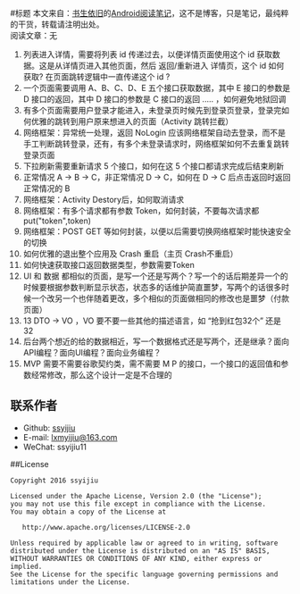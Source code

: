 #标题
本文来自：[书生依旧](https://github.com/ssyijiu)的[Android阅读笔记](https://github.com/ssyijiu/Android-ReadingNotes)，这不是博客，只是笔记，最纯粹的干货，转载请注明出处。     
阅读文章：无

1. 列表进入详情，需要将列表 id 传递过去，以便详情页面使用这个 id 获取数据。这是从详情页进入其他页面，然后 返回/重新进入 详情页，这个 id 如何获取? 在页面跳转逻辑中一直传递这个 id ?
2. 一个页面需要调用 A、B、C、D、E 五个接口获取数据，其中 E 接口的参数是 D 接口的返回，其中 D 接口的参数是 C 接口的返回 ..... ，如何避免地狱回调
3. 有多个页面需要用户登录才能进入，未登录页时候先到登录页登录，登录完如何优雅的跳转到用户原来想进入的页面（Activity 跳转拦截）
4. 网络框架：异常统一处理，返回 NoLogin 应该网络框架自动去登录，而不是手工判断跳转登录，还有，有多个未登录请求时，网络框架如何不去重复跳转登录页面
5. 下拉刷新需要重新请求 5 个接口，如何在这 5 个接口都请求完成后结束刷新
6. 正常情况 A -> B -> C，非正常情况 D -> C，如何在 D -> C 后点击返回时返回正常情况的 B
7. 网络框架：Activity Destory后，如何取消请求
8. 网络框架：有多个请求都有参数 Token，如何封装，不要每次请求都 put("token",token)
9. 网络框架：POST GET 等如何封装，以便以后需要切换网络框架时能快速安全的切换
10. 如何优雅的退出整个应用及 Crash 重启（主页 Crash不重启）
11. 如何快速获取接口返回数据类型，参数需要Token
12. UI 和 数据 都相似的页面，是写一个还是写两个？写一个的话后期差异一个的时候要根据参数判断显示状态，状态多的话维护简直噩梦，写两个的话很多时候一个改另一个也伴随着更改，多个相似的页面做相同的修改也是噩梦（付款页面）
13. 13 DTO -> VO ，VO 要不要一些其他的描述语言，如 “抢到红包32个” 还是 32
14. 后台两个想近的给的数据相近，写一个数据格式还是写两个，还是继承？面向API编程？面向UI编程？面向业务编程？
15. MVP 需要不需要谷歌契约类，需不需要 M P 的接口，一个接口的返回值和参数经常修改，那么这个设计一定是不合理的

## 联系作者
- Github: [ssyijiu](https://github.com/ssyijiu)
- E-mail: lxmyijiu@163.com
- WeChat: ssyijiu11

##License

```
Copyright 2016 ssyijiu

Licensed under the Apache License, Version 2.0 (the "License");
you may not use this file except in compliance with the License.
You may obtain a copy of the License at

   http://www.apache.org/licenses/LICENSE-2.0

Unless required by applicable law or agreed to in writing, software
distributed under the License is distributed on an "AS IS" BASIS,
WITHOUT WARRANTIES OR CONDITIONS OF ANY KIND, either express or implied.
See the License for the specific language governing permissions and
limitations under the License.



